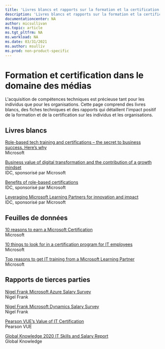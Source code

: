 ```yaml
---
title: 'Livres blancs et rapports sur la formation et la certification | Microsoft Docs'
description: 'Livres blancs et rapports sur la formation et la certification' 
documentationcenter: NA 
author: micsullivan
ms.topic: article
ms.tgt_pltfrm: NA
ms.workload: NA
ms.date: 03/31/2021
ms.author: msulliv
ms.prod: non-product-specific
---
```

# Formation et certification dans le domaine des médias

L'acquisition de compétences techniques est précieuse tant pour les individus que pour les organisations. Cette page comprend des livres blancs, des fiches techniques et des rapports qui détaillent l'impact positif de la formation et de la certification sur les individus et les organisations.

## Livres blancs

[Role-based tech training and certifications – the secret to business success. Here’s why](https://aka.ms/learningwhitepaper)<br/>
Microsoft

[Business value of digital transformation and the contribution of a growth mindset](https://aka.ms/IDC_DXGrowthMindset)<br/>
IDC, sponsorisé par Microsoft

[Benefits of role-based certifications](https://aka.ms/IDC_Role-basedCerts)<br/>
IDC, sponsorisé par Microsoft

[Leveraging Microsoft Learning Partners for innovation and impact](https://aka.ms/LeveragingMicrosoftLearningPartners)<br/>
IDC, sponsorisé par Microsoft

## Feuilles de données

[10 reasons to earn a Microsoft Certification](https://aka.ms/10_Reasons_Certification)<br/>
Microsoft

[10 things to look for in a certification program for IT employees](https://aka.ms/10_Features_Certifications)<br/>
Microsoft

[Top reasons to get IT training from a Microsoft Learning Partner](https://query.prod.cms.rt.microsoft.com/cms/api/am/binary/RWAoRg)<br/>
Microsoft


## Rapports de tierces parties

[Nigel Frank Microsoft Azure Salary Survey](https://www.nigelfrank.com/microsoft-azure-salary-survey/)<br/>
Nigel Frank 

[Nigel Frank Microsoft Dynamics Salary Survey](https://www.nigelfrank.com/microsoft-dynamics-salary-survey/)<br/>
Nigel Frank

[Pearson VUE’s Value of IT Certification](https://home.pearsonvue.com/voc)<br/>
Pearson VUE

[Global Knowledge 2020 IT Skills and Salary Report](https://www.globalknowledge.com/us-en/content/salary-report/it-skills-and-salary-report/)<br/>
Global Knowledge
